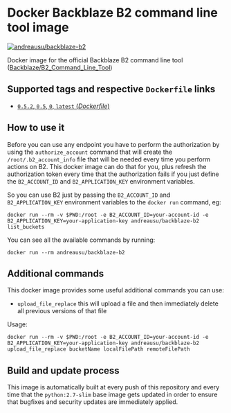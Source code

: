 # Docker Backblaze B2 command line tool image

[![andreausu/backblaze-b2](http://dockeri.co/image/andreausu/backblaze-b2)](https://registry.hub.docker.com/u/andreausu/backblaze-b2/)

Docker image for the official Backblaze B2 command line tool ([Backblaze/B2_Command_Line_Tool](https://github.com/Backblaze/B2_Command_Line_Tool))

## Supported tags and respective `Dockerfile` links

-	[`0.5.2`, `0.5`, `0`, `latest` (*Dockerfile*)](https://github.com/andreausu/docker-backblaze-b2/blob/master/Dockerfile)

## How to use it

Before you can use any endpoint you have to perform the authorization by using the `authorize_account` command that will create the `/root/.b2_account_info` file that will be needed every time you perform actions on B2.
This docker image can do that for you, plus refresh the authorization token every time that the authorization fails if you just define the `B2_ACCOUNT_ID` and `B2_APPLICATION_KEY` environment variables.

So you can use B2 just by passing the `B2_ACCOUNT_ID` and `B2_APPLICATION_KEY` environment variables to the `docker run` command, eg:

```
docker run --rm -v $PWD:/root -e B2_ACCOUNT_ID=your-account-id -e B2_APPLICATION_KEY=your-application-key andreausu/backblaze-b2 list_buckets
```

You can see all the available commands by running:

```
docker run --rm andreausu/backblaze-b2
```

## Additional commands

This docker image provides some useful additional commands you can use:

- `upload_file_replace` this will upload a file and then immediately delete all previous versions of that file

Usage:

```
docker run --rm -v $PWD:/root -e B2_ACCOUNT_ID=your-account-id -e B2_APPLICATION_KEY=your-application-key andreausu/backblaze-b2 upload_file_replace bucketName localFilePath remoteFilePath
```

## Build and update process

This image is automatically built at every push of this repository and every time that the `python:2.7-slim` base image gets updated in order to ensure that bugfixes and security updates are immediately applied.
